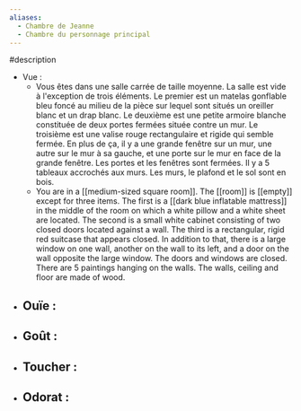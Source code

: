 ```yaml
---
aliases:
  - Chambre de Jeanne
  - Chambre du personnage principal
---
```

#description

- Vue : 
	- Vous êtes dans une salle carrée de taille moyenne. La salle est vide à l'exception de trois éléments. Le premier est un matelas gonflable bleu foncé au milieu de la pièce sur lequel sont situés un oreiller blanc et un drap blanc. Le deuxième est une petite armoire blanche constituée de deux portes fermées située contre un mur. Le troisième est une valise rouge rectangulaire et rigide qui semble fermée. En plus de ça, il y a une grande fenêtre sur un mur, une autre sur le mur à sa gauche, et une porte sur le mur en face de la grande fenêtre. Les portes et les fenêtres sont fermées. Il y a 5 tableaux accrochés aux murs. Les murs, le plafond et le sol sont en bois. 
	- You are in a [[medium-sized square room]]. The [[room]] is [[empty]] except for three items. The first is a [[dark blue inflatable mattress]] in the middle of the room on which a white pillow and a white sheet are located. The second is a small white cabinet consisting of two closed doors located against a wall. The third is a rectangular, rigid red suitcase that appears closed. In addition to that, there is a large window on one wall, another on the wall to its left, and a door on the wall opposite the large window. The doors and windows are closed. There are 5 paintings hanging on the walls. The walls, ceiling and floor are made of wood.
- Ouïe :
	- 
- Goût :
	- 
- Toucher : 
	- 
- Odorat : 
	- 